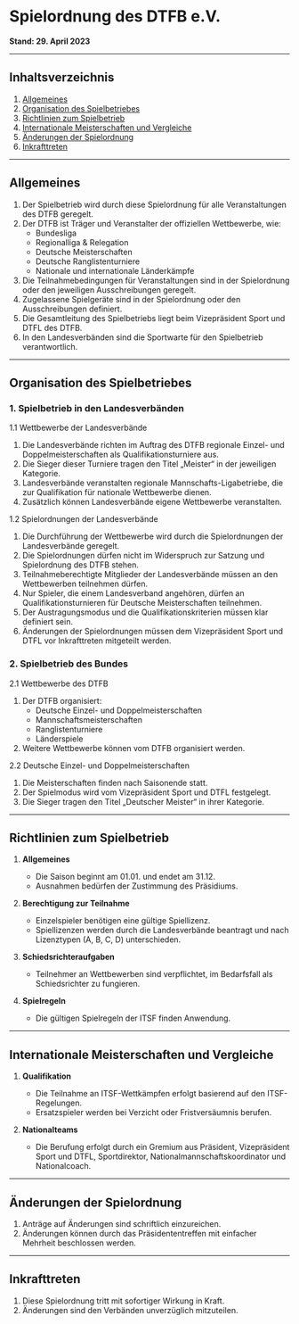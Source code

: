 # Spielordnung des DTFB e.V.

**Stand: 29. April 2023**

---

## Inhaltsverzeichnis

1. [Allgemeines](#allgemeines)
2. [Organisation des Spielbetriebes](#organisation-des-spielbetriebes)
3. [Richtlinien zum Spielbetrieb](#richtlinien-zum-spielbetrieb)
4. [Internationale Meisterschaften und Vergleiche](#internationale-meisterschaften-und-vergleiche)
5. [Änderungen der Spielordnung](#änderungen-der-spielordnung)
6. [Inkrafttreten](#inkrafttreten)

---

## Allgemeines

1. Der Spielbetrieb wird durch diese Spielordnung für alle Veranstaltungen des DTFB geregelt.
2. Der DTFB ist Träger und Veranstalter der offiziellen Wettbewerbe, wie:
   - Bundesliga
   - Regionalliga & Relegation
   - Deutsche Meisterschaften
   - Deutsche Ranglistenturniere
   - Nationale und internationale Länderkämpfe
3. Die Teilnahmebedingungen für Veranstaltungen sind in der Spielordnung oder den jeweiligen Ausschreibungen geregelt.
4. Zugelassene Spielgeräte sind in der Spielordnung oder den Ausschreibungen definiert.
5. Die Gesamtleitung des Spielbetriebs liegt beim Vizepräsident Sport und DTFL des DTFB.
6. In den Landesverbänden sind die Sportwarte für den Spielbetrieb verantwortlich.

---

## Organisation des Spielbetriebes

### 1. Spielbetrieb in den Landesverbänden

1.1 Wettbewerbe der Landesverbände

1. Die Landesverbände richten im Auftrag des DTFB regionale Einzel- und Doppelmeisterschaften als Qualifikationsturniere aus.
2. Die Sieger dieser Turniere tragen den Titel „Meister“ in der jeweiligen Kategorie.
3. Landesverbände veranstalten regionale Mannschafts-Ligabetriebe, die zur Qualifikation für nationale Wettbewerbe dienen.
4. Zusätzlich können Landesverbände eigene Wettbewerbe veranstalten.

1.2 Spielordnungen der Landesverbände

1. Die Durchführung der Wettbewerbe wird durch die Spielordnungen der Landesverbände geregelt.
2. Die Spielordnungen dürfen nicht im Widerspruch zur Satzung und Spielordnung des DTFB stehen.
3. Teilnahmeberechtigte Mitglieder der Landesverbände müssen an den Wettbewerben teilnehmen dürfen.
4. Nur Spieler, die einem Landesverband angehören, dürfen an Qualifikationsturnieren für Deutsche Meisterschaften teilnehmen.
5. Der Austragungsmodus und die Qualifikationskriterien müssen klar definiert sein.
6. Änderungen der Spielordnungen müssen dem Vizepräsident Sport und DTFL vor Inkrafttreten mitgeteilt werden.

### 2. Spielbetrieb des Bundes

2.1 Wettbewerbe des DTFB

1. Der DTFB organisiert:
   - Deutsche Einzel- und Doppelmeisterschaften
   - Mannschaftsmeisterschaften
   - Ranglistenturniere
   - Länderspiele
2. Weitere Wettbewerbe können vom DTFB organisiert werden.

2.2 Deutsche Einzel- und Doppelmeisterschaften

1. Die Meisterschaften finden nach Saisonende statt.
2. Der Spielmodus wird vom Vizepräsident Sport und DTFL festgelegt.
3. Die Sieger tragen den Titel „Deutscher Meister“ in ihrer Kategorie.

---

## Richtlinien zum Spielbetrieb

1. **Allgemeines**
   - Die Saison beginnt am 01.01. und endet am 31.12.
   - Ausnahmen bedürfen der Zustimmung des Präsidiums.

2. **Berechtigung zur Teilnahme**
   - Einzelspieler benötigen eine gültige Spiellizenz.
   - Spiellizenzen werden durch die Landesverbände beantragt und nach Lizenztypen (A, B, C, D) unterschieden.

3. **Schiedsrichteraufgaben**
   - Teilnehmer an Wettbewerben sind verpflichtet, im Bedarfsfall als Schiedsrichter zu fungieren.

4. **Spielregeln**
   - Die gültigen Spielregeln der ITSF finden Anwendung.

---

## Internationale Meisterschaften und Vergleiche

1. **Qualifikation**
   - Die Teilnahme an ITSF-Wettkämpfen erfolgt basierend auf den ITSF-Regelungen.
   - Ersatzspieler werden bei Verzicht oder Fristversäumnis berufen.

2. **Nationalteams**
   - Die Berufung erfolgt durch ein Gremium aus Präsident, Vizepräsident Sport und DTFL, Sportdirektor, Nationalmannschaftskoordinator und Nationalcoach.

---

## Änderungen der Spielordnung

1. Anträge auf Änderungen sind schriftlich einzureichen.
2. Änderungen können durch das Präsidententreffen mit einfacher Mehrheit beschlossen werden.

---

## Inkrafttreten

1. Diese Spielordnung tritt mit sofortiger Wirkung in Kraft.
2. Änderungen sind den Verbänden unverzüglich mitzuteilen.

